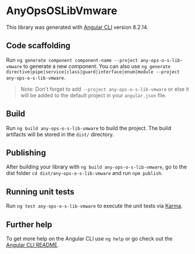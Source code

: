 # AnyOpsOSLibVmware

This library was generated with [Angular CLI](https://github.com/angular/angular-cli) version 8.2.14.

## Code scaffolding

Run `ng generate component component-name --project any-ops-o-s-lib-vmware` to generate a new component. You can also use `ng generate directive|pipe|service|class|guard|interface|enum|module --project any-ops-o-s-lib-vmware`.
> Note: Don't forget to add `--project any-ops-o-s-lib-vmware` or else it will be added to the default project in your `angular.json` file. 

## Build

Run `ng build any-ops-o-s-lib-vmware` to build the project. The build artifacts will be stored in the `dist/` directory.

## Publishing

After building your library with `ng build any-ops-o-s-lib-vmware`, go to the dist folder `cd dist/any-ops-o-s-lib-vmware` and run `npm publish`.

## Running unit tests

Run `ng test any-ops-o-s-lib-vmware` to execute the unit tests via [Karma](https://karma-runner.github.io).

## Further help

To get more help on the Angular CLI use `ng help` or go check out the [Angular CLI README](https://github.com/angular/angular-cli/blob/master/README.md).
